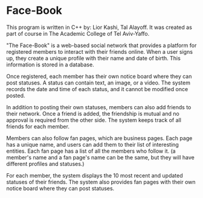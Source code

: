 # Face-Book
This program is written in C++ by: Lior Kashi, Tal Alayoff.
It was created as part of course in The Academic College of Tel Aviv-Yaffo.

"The Face-Book" is a web-based social network that provides a platform for registered members to interact with their friends online. 
When a user signs up, they create a unique profile with their name and date of birth. This information is stored in a database.

Once registered, each member has their own notice board where they can post statuses. A status can contain text, an image, or a video. The system records the date and time of each status, and it cannot be modified once posted. 

In addition to posting their own statuses, members can also add friends to their network. Once a friend is added, the friendship is mutual and no approval is required from the other side. The system keeps track of all friends for each member.

Members can also follow fan pages, which are business pages. Each page has a unique name, and users can add them to their list of interesting entities. 
Each fan page has a list of all the members who follow it. (a member's name and a fan page's name can be the same, but they will have different profiles and statuses.)

For each member, the system displays the 10 most recent and updated statuses of their friends.
The system also provides fan pages with their own notice board where they can post statuses.
